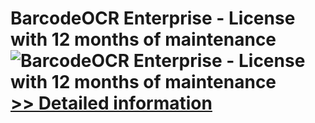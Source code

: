 # BarcodeOCR Enterprise - License with 12 months of maintenance<br />![BarcodeOCR Enterprise - License with 12 months of maintenance](https://mycommerce.akamaized.net/api/pimages/P300621538/BIG/300621538.PNG)<br />[>> Detailed information](https://secure.shareit.com/shareit/product.html?productid=300621538&affiliateid=200057808)